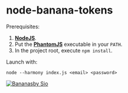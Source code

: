 node-banana-tokens
=================

Prerequisites:

1. [**NodeJS**](http://nodejs.org/).
2. Put the [**PhantomJS**](http://phantomjs.org/) executable in your `PATH`.
3. In the project root, execute `npm install`.

Launch with:

	node --harmony index.js <email> <password>

[![Bananas](http://41.media.tumblr.com/1948c47eff6f96ece9b1401c39e850b0/tumblr_n0446wOjd91qag07do1_1280.jpg)by Sio](http://www.sio.im/search/banana)
